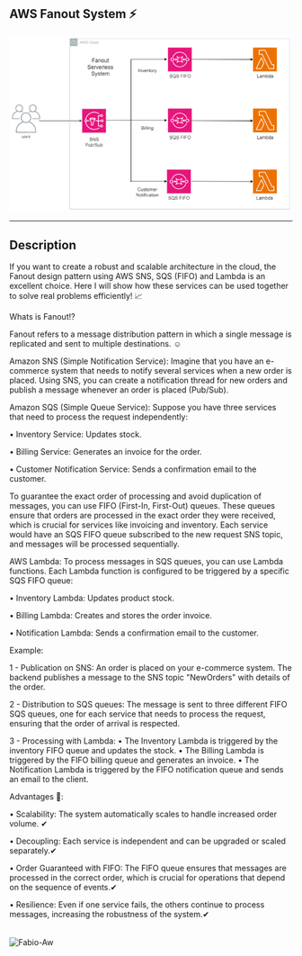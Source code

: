 ## AWS Fanout System ⚡

![AWS Fanout Sample](https://github.com/Fciambeli/AWS_Fanout_System/blob/main/Fanout.png)

---

## Description

If you want to create a robust and scalable architecture in the cloud, the Fanout design pattern using AWS SNS, SQS (FIFO) and Lambda is an excellent choice. Here I will show how these services can be used together to solve real problems efficiently! 📈

Whats is Fanout⁉️

Fanout refers to a message distribution pattern in which a single message is replicated and sent to multiple destinations. ☺️

Amazon SNS (Simple Notification Service): Imagine that you have an e-commerce system that needs to notify several services when a new order is placed. Using SNS, you can create a notification thread for new orders and publish a message whenever an order is placed (Pub/Sub).

Amazon SQS (Simple Queue Service): Suppose you have three services that need to process the request independently:

•	Inventory Service: Updates stock.

•	Billing Service: Generates an invoice for the order.

•	Customer Notification Service: Sends a confirmation email to the customer.

To guarantee the exact order of processing and avoid duplication of messages, you can use FIFO (First-In, First-Out) queues. These queues ensure that orders are processed in the exact order they were received, which is crucial for services like invoicing and inventory. Each service would have an SQS FIFO queue subscribed to the new request SNS topic, and messages will be processed sequentially.

AWS Lambda: To process messages in SQS queues, you can use Lambda functions. Each Lambda function is configured to be triggered by a specific SQS FIFO queue:

•	Inventory Lambda: Updates product stock.

•	Billing Lambda: Creates and stores the order invoice.

•	Notification Lambda: Sends a confirmation email to the customer.

Example:

1 - Publication on SNS: An order is placed on your e-commerce system. The backend publishes a message to the SNS topic "NewOrders" with details of the order.

2 - Distribution to SQS queues: The message is sent to three different FIFO SQS queues, one for each service that needs to process the request, ensuring that the order of arrival is respected.

3 - Processing with Lambda:
•	The Inventory Lambda is triggered by the inventory FIFO queue and updates the stock.
•	The Billing Lambda is triggered by the FIFO billing queue and generates an invoice.
•	The Notification Lambda is triggered by the FIFO notification queue and sends an email to the client.

Advantages 🚀:

•	Scalability: The system automatically scales to handle increased order volume. ✔

•	Decoupling: Each service is independent and can be upgraded or scaled separately.✔

•	Order Guaranteed with FIFO: The FIFO queue ensures that messages are processed in the correct order, which is crucial for operations that depend on the sequence of events.✔

•	Resilience: Even if one service fails, the others continue to process messages, increasing the robustness of the system.✔

<div style="display: inline_block"><br>
<img align="center" alt="Fabio-Aw" height="60" width="60" src="https://cdn.jsdelivr.net/gh/devicons/devicon@latest/icons/amazonwebservices/amazonwebservices-plain-wordmark.svg"">
